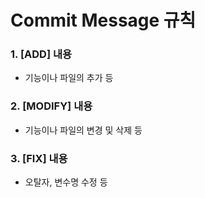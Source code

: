 # Commit Message 규칙

### 1. [ADD] 내용
  - 기능이나 파일의 추가 등
### 2. [MODIFY] 내용
  - 기능이나 파일의 변경 및 삭제 등
### 3. [FIX] 내용
  - 오탈자, 변수명 수정 등
